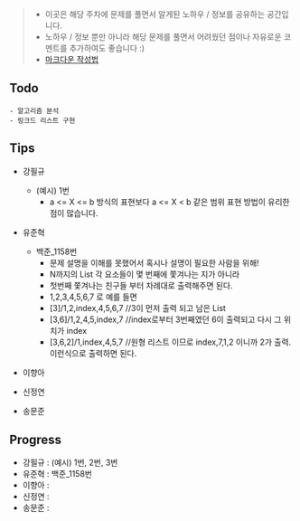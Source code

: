 > - 이곳은 해당 주차에 문제를 풀면서 알게된 노하우 / 정보를 공유하는 공간입니다.
> - 노하우 / 정보 뿐만 아니라 해당 문제를 풀면서 어려웠던 점이나 자유로운 코멘트를 추가하여도 좋습니다 :)
> - [마크다운 작성법](https://gist.github.com/ihoneymon/652be052a0727ad59601)

## Todo
    - 알고리즘 분석
    - 링크드 리스트 구현
    
## Tips
- 강필규
    - (예시) 1번
        - a <= X <= b 방식의 표현보다 a <= X < b 같은 범위 표현 방법이 유리한 점이 많습니다.
- 유준혁
    - 백준_1158번
        - 문제 설명을 이해를 못했어서 혹시나 설명이 필요한 사람을 위해!
        - N까지의 List 각 요소들이 몇 번째에 쫓겨나는 지가 아니라
        - 첫번째 쫓겨나는 친구들 부터 차례대로 출력해주면 된다.
        - 1,2,3,4,5,6,7 로 예를 들면
        - [3]/1,2,index,4,5,6,7 //3이 먼저 출력 되고 남은 List
        - [3,6]/1,2,4,5,index,7 //index로부터 3번째였던 6이 출력되고 다시 그 위치가 index
        - [3,6,2]/1,index,4,5,7 //원형 리스트 이므로 index,7,1,2 이니까 2가 출력. 이런식으로 출력하면 된다.

- 이향아
- 신정연
- 송문준

## Progress
- 강필규 : (예시) 1번, 2번, 3번
- 유준혁 : 백준_1158번
- 이향아 :
- 신정연 :
- 송문준 :
